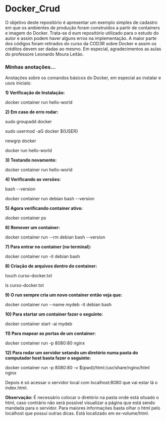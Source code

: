 <h1>Docker_Crud</h1>
<p>O objetivo deste repositório é apresentar um exemplo simples de cadastro em que 
    os ambientes de produção foram construídos a partir de containers e imagem do Docker. Trata-se d eum repositório
    utilizado para o estudo do autor e assim podem haver alguns erros na implementação.
    A maior parte dos códigos foram retirados do curso da COD3R sobre Docker e assim os créditos devem ser dadas ao mesmo.
    Em especial, agradecimentos as aulas do professore Leonardo Moura Leitão.
</p>

<h3>Minhas anotações...</h3>
<p>Anotações sobre os comandos básicos do Docker, em especial ao instalar e usos iniciais:</p>

<p><b>1) Verificação de Instalação:</b></p>

<p>docker container run hello-world</p>

<p><b>2) Em caso de erro rodar:</b></p>

<p>sudo groupadd docker</p>
<p>sudo usermod -aG docker ${USER}</p>
<p>newgrp docker</p>
<p>docker run hello-world</p>

<p><b>3) Testando novamente:</b></p>

<p>docker container run hello-world</p>

<p><b>4) Verificando as versões:</b></p>

<p>bash --version</p>
<p>docker container run debian bash --version</p>

<p><b>5) Agora verificando container ativo:</b></p>

<p>docker container ps</p>

<p><b>6) Remover um container:</b></p>

<p>docker container run --rm debian bash --version</p>

<p><b>7) Para entrar no container (no terminal):</b></p>

<p>docker container run -it debian bash</p>

<p><b>8) Criação de arquivos dentro do container:</b></p>

<p>touch curso-docker.txt</p>
<p>ls curso-docker.txt</p>

<p><b>9) O run sempre cria um novo container então veja que:</b></p>

<p>docker container run --name mydeb -it debian bash</p>

<p><b>10) Para startar um container fazer o seguinte:</b></p>

<p>docker container start -ai mydeb</p>

<p><b>11) Para mapear as portas de um container:</b></p>

<p>docker container run -p 8080:80 nginx</p>

<p><b>12) Para rodar um servidor setando um diretório numa pasta do computador host basta fazer o seguinte:</b></p>

<p>docker container run -p 8080:80 -v $(pwd)/html:/usr/share/nginx/html nginx</p>

<p>Depois é só acessar o servidor local com localhost:8080 que vai estar lá o index.html.
    
<b>Observação:</b> É necessário colocar o diretório na pasta onde está situado o html, caso contrário não será possível visualizar a página que está sendo mandada para o servidor.
Para maiores informações basta olhar o html pelo localhost que possui outras dicas. Está localizado em ex-volume/html.
    </p>

